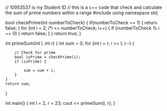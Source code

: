 // 10953537 is my Student ID
// this is a c++ code that check and calculate the sum of prime numbers within a range 
#include <iostream>
using namespace std;

bool checkPrime(int numberToCheck)
{
	if(numberToCheck == 1) {
		return false;
	}
	for (int i = 2; i*i <= numberToCheck; i++) {
		if (numberToCheck % i == 0) {
			return false;
		}
	}
	return true;
}

int primeSum(int l, int r)
{
	int sum = 0;
	for (int i = r; i >= l; i--) {

		// Check for prime
		bool isPrime = checkPrime(i);
		if (isPrime) {

			sum = sum + i;
		}
	}
	return sum;
}

int main()
{
	int l = 2, r = 23;
	cout << primeSum(l, r);
}
